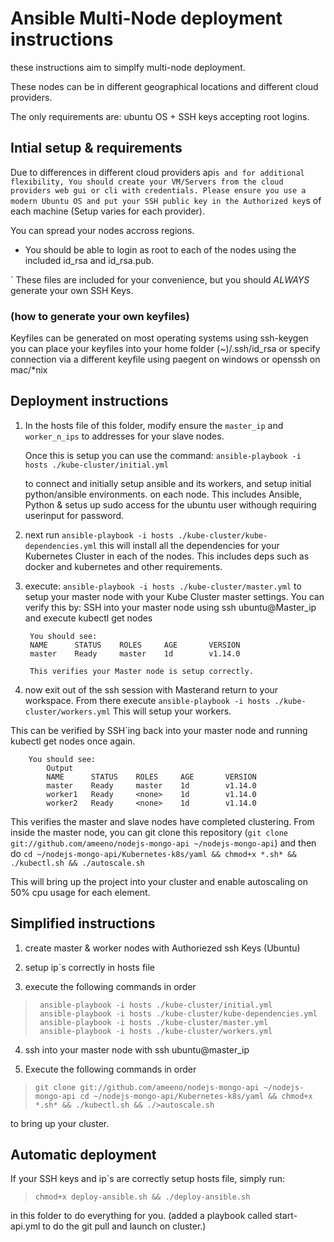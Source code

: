 # Ansible Multi-Node deployment instructions

these instructions aim to simplfy multi-node deployment.

These nodes can be in different geographical locations and different cloud providers.

The only requirements are:
ubuntu OS + SSH keys accepting root logins.

## Intial setup & requirements

Due to differences in different cloud providers api`s and for additional flexibility, You should create your VM/Servers from the cloud providers web gui or cli with credentials.
Please ensure you use a modern Ubuntu OS and put your SSH public key in the Authorized key`s of each machine (Setup varies for each provider).

You can spread your nodes accross regions.

* You should be able to login as root to each of the nodes using the included id_rsa and id_rsa.pub.

` These files are included for your convenience, but you should *ALWAYS* generate your own SSH Keys.

### (how to generate your own keyfiles)

Keyfiles can be generated on most operating systems using ssh-keygen
you can place your keyfiles into your home folder (~)/.ssh/id_rsa or specify connection via a different keyfile using paegent on windows or openssh on mac/*nix

## Deployment instructions

1. In the hosts file of this folder, modify ensure the `master_ip` and `worker_n_ips` to addresses for your slave nodes.

    Once this is setup you can use the command:
    `ansible-playbook -i hosts ./kube-cluster/initial.yml`

    to connect and initially setup ansible and its workers, and setup initial python/ansible environments.
    on each node. This includes Ansible, Python & setus up sudo access for the ubuntu user withough requiring userinput for password.

2. next run `ansible-playbook -i hosts ./kube-cluster/kube-dependencies.yml`
this will install all the dependencies for your Kubernetes Cluster in each of the nodes.
This includes deps such as docker and kubernetes and other requirements.

3. execute: `ansible-playbook -i hosts ./kube-cluster/master.yml` to setup your master node with your Kube Cluster master settings.
    You can verify this by:
    SSH into your master node using ssh ubuntu@Master_ip
    and execute kubectl get nodes

        You should see: 
        NAME      STATUS    ROLES     AGE       VERSION
        master    Ready     master    1d        v1.14.0

        This verifies your Master node is setup correctly.

4. now exit out of the ssh session  with Masterand return to your workspace.
From there execute 
`ansible-playbook -i hosts ./kube-cluster/workers.yml` This will setup your workers.

This can be verified by SSH`ing back into your master node and running kubectl get nodes once again.

        You should see: 
            Output
            NAME      STATUS    ROLES     AGE       VERSION
            master    Ready     master    1d        v1.14.0
            worker1   Ready     <none>    1d        v1.14.0
            worker2   Ready     <none>    1d        v1.14.0

This verifies the master and slave nodes have completed clustering.
From inside the master node, you can git clone this repository (`git clone git://github.com/ameeno/nodejs-mongo-api ~/nodejs-mongo-api`)
and then do `cd ~/nodejs-mongo-api/Kubernetes-k8s/yaml && chmod+x *.sh* && ./kubectl.sh && ./autoscale.sh`

This will bring up the project into your cluster and enable autoscaling on 50% cpu usage for each element.

## Simplified instructions

1. create master & worker nodes with Authoriezed ssh Keys (Ubuntu)

2. setup ip`s correctly in hosts file

3. execute the following commands in order

>      ansible-playbook -i hosts ./kube-cluster/initial.yml
>      ansible-playbook -i hosts ./kube-cluster/kube-dependencies.yml
>      ansible-playbook -i hosts ./kube-cluster/master.yml
>      ansible-playbook -i hosts ./kube-cluster/workers.yml

4.  ssh into your master node with ssh ubuntu@master_ip

5. Execute the following commands in order
   
 >   `git clone git://github.com/ameeno/nodejs-mongo-api ~/nodejs-mongo-api
 >    cd ~/nodejs-mongo-api/Kubernetes-k8s/yaml && chmod+x *.sh* && ./kubectl.sh && ./>autoscale.sh`

to bring up your cluster.

## Automatic deployment

If your SSH keys and ip`s are correctly setup hosts file,
simply run:
>`chmod+x deploy-ansible.sh && ./deploy-ansible.sh`

in this folder to do everything for you. (added a playbook called start-api.yml to do the git pull and launch on cluster.)

